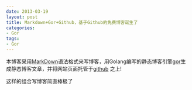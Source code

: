 ```yaml
---
date: 2013-03-19
layout: post
title: Markdown+Gor+Github，基于Github的免费博客诞生了
categories:
- Gor
tags:
- Gor
---
```


本博客采用[MarkDown](http://wowubuntu.com/markdown)语法格式来写博客，用Golang编写的静态博客引擎[gor](https://github.com/wendal/gor)生成静态博客文章，并将网站页面托管于[github](https://github.com/) 之上!

这样的组合写博客简直棒极了
